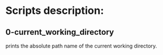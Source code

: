 # Scripts description:
## 0-current_working_directory
 prints the absolute path name of the current working directory.
